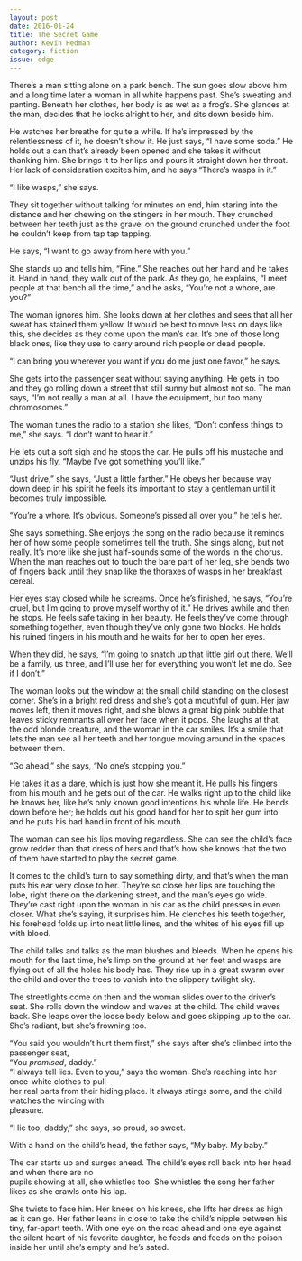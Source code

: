 ```yaml
---
layout: post 
date: 2016-01-24
title: The Secret Game
author: Kevin Hedman
category: fiction
issue: edge
---
```

There’s a man sitting alone on a park bench. The sun goes slow above him and a long time later a woman in all white happens past. She’s sweating and panting. Beneath her clothes, her body is as wet as a frog’s. She glances at the man, decides that he looks alright to her, and sits down beside him.

He watches her breathe for quite a while. If he’s impressed by the relentlessness of it, he doesn’t show it. He just says, “I have some soda.” He holds out a can that’s already been opened and she takes it without thanking him. She brings it to her lips and pours it straight down her throat. Her lack of consideration excites him, and he says “There’s wasps in it.”

“I like wasps,” she says.

They sit together without talking for minutes on end, him staring into the distance and her chewing on the stingers in her mouth. They crunched between her teeth just as the gravel on the ground crunched under the foot he couldn’t keep from tap tap tapping.

He says, “I want to go away from here with you.”

She stands up and tells him, “Fine.” She reaches out her hand and he takes it. Hand in hand, they walk out of the park. As they go, he explains, “I meet people at that bench all the time,” and he asks, “You’re not a whore, are you?”

The woman ignores him. She looks down at her clothes and sees that all her sweat has stained them yellow. It would be best to move less on days like this, she decides as they come upon the man’s car. It’s one of those long black ones, like they use to carry around rich people or dead people.

“I can bring you wherever you want if you do me just one favor,” he says.

She gets into the passenger seat without saying anything. He gets in too and they go rolling down a street that still sunny but almost not so. The man says, “I’m not really a man at all. I have the equipment, but too many chromosomes.”

The woman tunes the radio to a station she likes, “Don’t confess things to me,” she says. “I don’t want to hear it.”

He lets out a soft sigh and he stops the car. He pulls off his mustache and unzips his fly. “Maybe I’ve got something you’ll like.”

“Just drive,” she says, “Just a little farther.” He obeys her because way down deep in his spirit he feels it’s important to stay a gentleman until it becomes truly impossible.

“You’re a whore. It’s obvious. Someone’s pissed all over you,” he tells her.

She says something. She enjoys the song on the radio because it reminds her of how some people sometimes tell the truth. She sings along, but not really. It’s more like she just half-sounds some of the words in the chorus. When the man reaches out to touch the bare part of her leg, she bends two of fingers back until they snap like the thoraxes of wasps in her breakfast cereal.

Her eyes stay closed while he screams. Once he’s finished, he says, “You’re cruel, but I’m going to prove myself worthy of it.” He drives awhile and then he stops. He feels safe taking in her beauty. He feels they’ve come through something together, even though they’ve only gone two blocks. He holds his ruined fingers in his mouth and he waits for her to open her eyes.

When they did, he says, “I’m going to snatch up that little girl out there. We’ll be a family, us three, and I’ll use her for everything you won’t let me do. See if I don’t.”

The woman looks out the window at the small child standing on the closest corner. She’s in a bright red dress and she’s got a mouthful of gum. Her jaw moves left, then it moves right, and she blows a great big pink bubble that leaves sticky remnants all over her face when it pops. She laughs at that, the odd blonde creature, and the woman in the car smiles. It’s a smile that lets the man see all her teeth and her tongue moving around in the spaces between them.

“Go ahead,” she says, “No one’s stopping you.”

He takes it as a dare, which is just how she meant it. He pulls his fingers from his mouth and he gets out of the car. He walks right up to the child like he knows her, like he’s only known good intentions his whole life. He bends down before her; he holds out his good hand for her to spit her gum into and he puts his bad hand in front of his mouth.

The woman can see his lips moving regardless. She can see the child’s face grow redder than that dress of hers and that’s how she knows that the two of them have started to play the secret game.

It comes to the child’s turn to say something dirty, and that’s when the man puts his ear very close to her. They’re so close her lips are touching the lobe, right there on the darkening street, and the man’s eyes go wide. They’re cast right upon the woman in his car as the child presses in even closer. What she’s saying, it surprises him. He clenches his teeth together, his forehead folds up into neat little lines, and the whites of his eyes fill up with blood.

The child talks and talks as the man blushes and bleeds. When he opens his mouth for the last time, he’s limp on the ground at her feet and wasps are flying out of all the holes his body has. They rise up in a great swarm over the child and over the trees to vanish into the slippery twilight sky.

The streetlights come on then and the woman slides over to the driver’s seat. She rolls down the window and waves at the child. The child waves back. She leaps over the loose body below and goes skipping up to the car. She’s radiant, but she’s frowning too.

“You said you wouldn’t hurt them first,” she says after she’s climbed into the passenger seat,  
“You _promised_, daddy.”  
“I always tell lies. Even to you,” says the woman. She’s reaching into her once-white clothes to pull  
her real parts from their hiding place. It always stings some, and the child watches the wincing with  
pleasure.

“I lie too, daddy,” she says, so proud, so sweet.

With a hand on the child’s head, the father says, “My baby. My baby.”

The car starts up and surges ahead. The child’s eyes roll back into her head and when there are no  
pupils showing at all, she whistles too. She whistles the song her father likes as she crawls onto his lap.

She twists to face him. Her knees on his knees, she lifts her dress as high as it can go. Her father leans in close to take the child’s nipple between his tiny, far-apart teeth. With one eye on the road ahead and one eye against the silent heart of his favorite daughter, he feeds and feeds on the poison inside her until she’s empty and he’s sated.